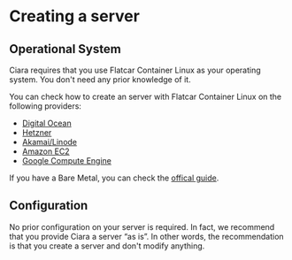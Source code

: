 # Creating a server

## Operational System

Ciara requires that you use Flatcar Container Linux as your operating system. You don't need any prior knowledge of it.

You can check how to create an server with Flatcar Container Linux on the following providers:

- [Digital Ocean](https://www.flatcar.org/docs/latest/installing/cloud/digitalocean/)
- [Hetzner](https://www.flatcar.org/docs/latest/installing/cloud/hetzner/)
- [Akamai/Linode](https://www.flatcar.org/docs/latest/installing/cloud/akamai/)
- [Amazon EC2](https://www.flatcar.org/docs/latest/installing/cloud/aws-ec2/)
- [Google Compute Engine](https://www.flatcar.org/docs/latest/installing/cloud/gcp/)

If you have a Bare Metal, you can check the [offical guide](https://www.flatcar.org/docs/latest/#bare-metal).

## Configuration

No prior configuration on your server is required. In fact, we recommend that you provide Ciara a server “as is”. In other words, the recommendation is that you create a server and don't modify anything.
